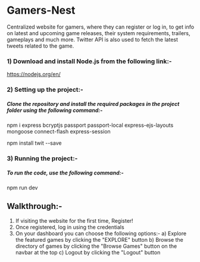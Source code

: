 # Gamers-Nest
Centralized website for gamers, where they can register or log in, to get info on latest and upcoming game releases, their system requirements, trailers, gameplays and much more. Twitter API is also used to fetch the latest tweets related to the game.

### 1) Download and install Node.js from the following link:-

https://nodejs.org/en/

### 2) Setting up the project:-

##### Clone the repository and install the required packages in the project folder using the following command:-

npm i express bcryptjs passport passport-local express-ejs-layouts mongoose connect-flash express-session

npm install twit --save

### 3) Running the project:-

##### To run the code, use the following command:-

npm run dev

## Walkthrough:-

1) If visiting the website for the first time, Register!
2) Once registered, log in using the credentials
3) On your dashboard you can choose the following options:- 
    a) Explore the featured games by clicking the "EXPLORE" button
    b) Browse the directory of games by clicking the "Browse Games" button on the navbar at the top
    c) Logout by clicking the "Logout" button
